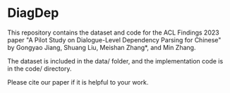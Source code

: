 # DiagDep
This repository contains the dataset and code for the ACL Findings 2023 paper
"A Pilot Study on Dialogue-Level Dependency Parsing for Chinese" by Gongyao Jiang, Shuang Liu, Meishan Zhang*, and Min Zhang.

The dataset is included in the data/ folder, and the implementation code is in the code/ directory.

Please cite our paper if it is helpful to your work.
